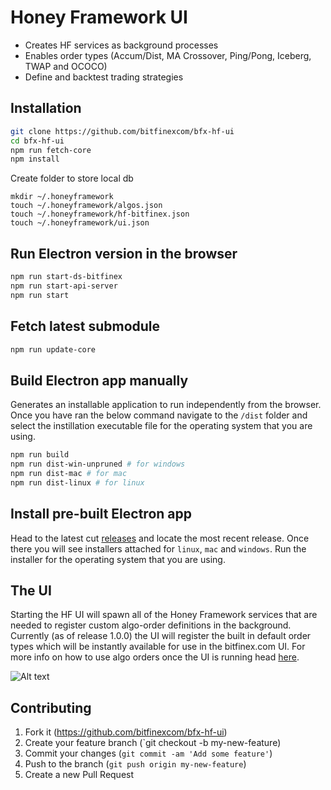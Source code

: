 # Honey Framework UI 

* Creates HF services as background processes
* Enables order types (Accum/Dist, MA Crossover, Ping/Pong, Iceberg, TWAP and OCOCO)
* Define and backtest trading strategies

## Installation

```bash
git clone https://github.com/bitfinexcom/bfx-hf-ui
cd bfx-hf-ui
npm run fetch-core
npm install
```
Create folder to store local db
```
mkdir ~/.honeyframework
touch ~/.honeyframework/algos.json
touch ~/.honeyframework/hf-bitfinex.json
touch ~/.honeyframework/ui.json
```

## Run Electron version in the browser

```bash
npm run start-ds-bitfinex
npm run start-api-server
npm run start
```


## Fetch latest submodule

```bash
npm run update-core
```

## Build Electron app manually

Generates an installable application to run independently from the browser. Once you have ran the below command navigate to the `/dist` folder and select the instillation executable file for the operating system that you are using.

```bash
npm run build
npm run dist-win-unpruned # for windows
npm run dist-mac # for mac
npm run dist-linux # for linux
```

## Install pre-built Electron app

Head to the latest cut [releases](https://github.com/bitfinexcom/bfx-hf-ui/releases) and locate the most recent release. Once there you will see installers attached for `linux`, `mac` and `windows`. Run the installer for the operating system that you are using.

## The UI

Starting the HF UI will spawn all of the Honey Framework services that are needed to register custom algo-order definitions in the background. Currently (as of release 1.0.0) the UI will register the built in default order types which will be instantly available for use in the bitfinex.com UI. For more info on how to use algo orders once the UI is running head [here](https://medium.com/bitfinex/announcing-the-honey-framework-algorithmic-orders-8065fb70c65c).

![Alt text](res/bfx-hf-ui.png "Title")

## Contributing

1. Fork it (https://github.com/bitfinexcom/bfx-hf-ui)
2. Create your feature branch (`git checkout -b my-new-feature)
3. Commit your changes (`git commit -am 'Add some feature'`)
4. Push to the branch (`git push origin my-new-feature`)
5. Create a new Pull Request
